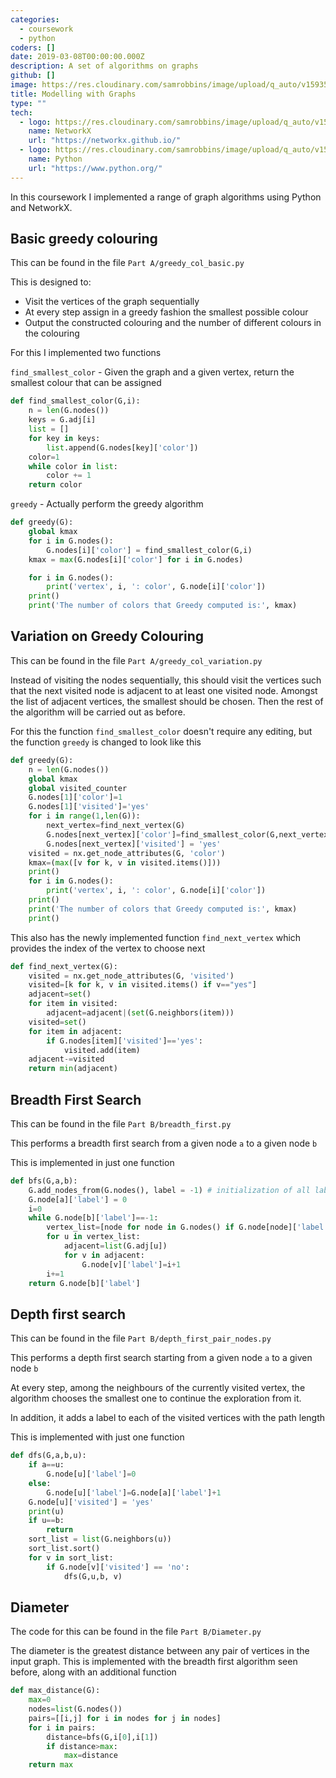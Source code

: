 ```yaml
---
categories:
  - coursework
  - python
coders: []
date: 2019-03-08T00:00:00.000Z
description: A set of algorithms on graphs
github: []
image: https://res.cloudinary.com/samrobbins/image/upload/q_auto/v1593526237/6n-graf_wahdu7.svg
title: Modelling with Graphs
type: ""
tech:
  - logo: https://res.cloudinary.com/samrobbins/image/upload/q_auto/v1593526379/networkx_logo_zuw9qa.svg
    name: NetworkX
    url: "https://networkx.github.io/"
  - logo: https://res.cloudinary.com/samrobbins/image/upload/q_auto/v1591793276/logos/logos_python_pjlesq.svg
    name: Python
    url: "https://www.python.org/"
---
```


In this coursework I implemented a range of graph algorithms using Python and NetworkX.

## Basic greedy colouring

This can be found in the file `Part A/greedy_col_basic.py`

This is designed to:

- Visit the vertices of the graph sequentially
- At every step assign in a greedy fashion the smallest possible colour
- Output the constructed colouring and the number of different colours in the colouring

For this I implemented two functions

`find_smallest_color` - Given the graph and a given vertex, return the smallest colour that can be assigned

```python
def find_smallest_color(G,i):
    n = len(G.nodes())
    keys = G.adj[i]
    list = []
    for key in keys:
        list.append(G.nodes[key]['color'])
    color=1
    while color in list:
        color += 1
    return color
```

`greedy` - Actually perform the greedy algorithm

```python
def greedy(G):
    global kmax
    for i in G.nodes():
        G.nodes[i]['color'] = find_smallest_color(G,i)
    kmax = max(G.nodes[i]['color'] for i in G.nodes)

    for i in G.nodes():
        print('vertex', i, ': color', G.node[i]['color'])
    print()
    print('The number of colors that Greedy computed is:', kmax)
```

## Variation on Greedy Colouring

This can be found in the file `Part A/greedy_col_variation.py`

Instead of visiting the nodes sequentially, this should visit the vertices such that the next visited node is adjacent to at least one visited node. Amongst the list of adjacent vertices, the smallest should be chosen. Then the rest of the algorithm will be carried out as before.

For this the function `find_smallest_color` doesn't require any editing, but the function `greedy` is changed to look like this

```python
def greedy(G):
    n = len(G.nodes())
    global kmax
    global visited_counter
    G.nodes[1]['color']=1
    G.nodes[1]['visited']='yes'
    for i in range(1,len(G)):
        next_vertex=find_next_vertex(G)
        G.nodes[next_vertex]['color']=find_smallest_color(G,next_vertex)
        G.nodes[next_vertex]['visited'] = 'yes'
    visited = nx.get_node_attributes(G, 'color')
    kmax=(max([v for k, v in visited.items()]))
    print()
    for i in G.nodes():
        print('vertex', i, ': color', G.node[i]['color'])
    print()
    print('The number of colors that Greedy computed is:', kmax)
    print()
```

This also has the newly implemented function `find_next_vertex` which provides the index of the vertex to choose next

```python
def find_next_vertex(G):
    visited = nx.get_node_attributes(G, 'visited')
    visited=[k for k, v in visited.items() if v=="yes"]
    adjacent=set()
    for item in visited:
        adjacent=adjacent|(set(G.neighbors(item)))
    visited=set()
    for item in adjacent:
        if G.nodes[item]['visited']=='yes':
            visited.add(item)
    adjacent-=visited
    return min(adjacent)
```

## Breadth First Search

This can be found in the file `Part B/breadth_first.py`

This performs a breadth first search from a given node `a` to a given node `b`

This is implemented in just one function

```python
def bfs(G,a,b):
    G.add_nodes_from(G.nodes(), label = -1) # initialization of all labels
    G.node[a]['label'] = 0
    i=0
    while G.node[b]['label']==-1:
        vertex_list=[node for node in G.nodes() if G.node[node]['label']==i]
        for u in vertex_list:
            adjacent=list(G.adj[u])
            for v in adjacent:
                G.node[v]['label']=i+1
        i+=1
    return G.node[b]['label']
```

## Depth first search

This can be found in the file `Part B/depth_first_pair_nodes.py`

This performs a depth first search starting from a given node `a` to a given node `b`

At every step, among the neighbours of the currently visited vertex, the algorithm chooses the smallest one to continue the exploration from it.

In addition, it adds a label to each of the visited vertices with the path length

This is implemented with just one function

```python
def dfs(G,a,b,u):
    if a==u:
        G.node[u]['label']=0
    else:
        G.node[u]['label']=G.node[a]['label']+1
    G.node[u]['visited'] = 'yes'
    print(u)
    if u==b:
        return
    sort_list = list(G.neighbors(u))
    sort_list.sort()
    for v in sort_list:
        if G.node[v]['visited'] == 'no':
            dfs(G,u,b, v)
```

## Diameter

The code for this can be found in the file `Part B/Diameter.py`

The diameter is the greatest distance between any pair of vertices in the input graph. This is implemented with the breadth first algorithm seen before, along with an additional function

```python
def max_distance(G):
    max=0
    nodes=list(G.nodes())
    pairs=[[i,j] for i in nodes for j in nodes]
    for i in pairs:
        distance=bfs(G,i[0],i[1])
        if distance>max:
            max=distance
    return max

```
